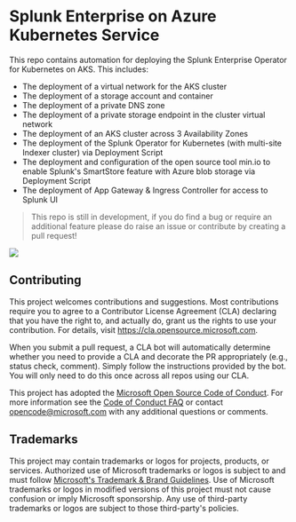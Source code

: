 # Splunk Enterprise on Azure Kubernetes Service

This repo contains automation for deploying the Splunk Enterprise Operator for Kubernetes on AKS. This includes:
- The deployment of a virtual network for the AKS cluster
- The deployment of a storage account and container
- The deployment of a private DNS zone
- The deployment of a private storage endpoint in the cluster virtual network
- The deployment of an AKS cluster across 3 Availability Zones
- The deployment of the Splunk Operator for Kubernetes (with multi-site Indexer cluster) via Deployment Script
- The deployment and configuration of the open source tool min.io to enable Splunk's SmartStore feature with Azure blob storage via Deployment Script
- The deployment of App Gateway & Ingress Controller for access to Splunk UI

> This repo is still in development, if you do find a bug or require an additional feature please do raise an issue or contribute by creating a pull request!

<a href="https://portal.azure.com/#create/Microsoft.Template/uri/https%3A%2F%2Fraw.githubusercontent.com%2FAzure%2Fsplunk-enterprise-aks%2Fmain%2Fazuredeploy.json" target="_blank">
<img src="https://aka.ms/deploytoazurebutton"/>
</a>

## Contributing

This project welcomes contributions and suggestions.  Most contributions require you to agree to a
Contributor License Agreement (CLA) declaring that you have the right to, and actually do, grant us
the rights to use your contribution. For details, visit https://cla.opensource.microsoft.com.

When you submit a pull request, a CLA bot will automatically determine whether you need to provide
a CLA and decorate the PR appropriately (e.g., status check, comment). Simply follow the instructions
provided by the bot. You will only need to do this once across all repos using our CLA.

This project has adopted the [Microsoft Open Source Code of Conduct](https://opensource.microsoft.com/codeofconduct/).
For more information see the [Code of Conduct FAQ](https://opensource.microsoft.com/codeofconduct/faq/) or
contact [opencode@microsoft.com](mailto:opencode@microsoft.com) with any additional questions or comments.

## Trademarks

This project may contain trademarks or logos for projects, products, or services. Authorized use of Microsoft 
trademarks or logos is subject to and must follow 
[Microsoft's Trademark & Brand Guidelines](https://www.microsoft.com/en-us/legal/intellectualproperty/trademarks/usage/general).
Use of Microsoft trademarks or logos in modified versions of this project must not cause confusion or imply Microsoft sponsorship.
Any use of third-party trademarks or logos are subject to those third-party's policies.
